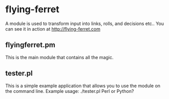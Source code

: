 # flying-ferret
A module is used to transform input into links, rolls, and decisions etc.. You can see it in action at http://flying-ferret.com

## flyingferret.pm
This is the main module that contains all the magic.

## tester.pl
This is a simple example application that allows you to use the module on the command line.
Example usage: ./tester.pl Perl or Python?
